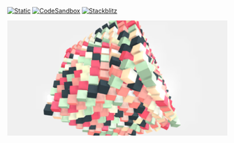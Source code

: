 [![Static](https://img.shields.io/badge/demo-%23646CFF.svg?logo=html5&logoColor=white)](https://pmndrs.github.io/examples/instanced-vertex-colors)
[![CodeSandbox](https://img.shields.io/badge/codesandbox-040404?logo=codesandbox&logoColor=DBDBDB)](https://codesandbox.io/s/github/pmndrs/examples/tree/main/apps/instanced-vertex-colors)
[![Stackblitz](https://img.shields.io/badge/stackblitz-fff?logo=Stackblitz&logoColor=1389FD)](https://stackblitz.com/github/pmndrs/examples/tree/main/apps/instanced-vertex-colors)

![](thumbnail.png)

